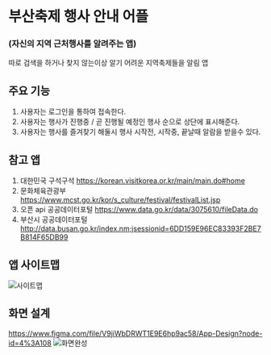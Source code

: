 # 부산축제 행사 안내 어플
### (자신의 지역 근처행사를 알려주는 앱)

따로 검색을 하거나 찾지 않는이상 알기 어려운 지역축제들을 알림 앱

## 주요 기능
1. 사용자는 로그인을 통하여 접속한다.
2. 사용자는 행사가 진행중 / 곧 진행될 예정인 행사 순으로 상단에 표시해준다.
3. 사용자는 행사를 즐겨찾기 해둘시 행사 시작전, 시작중, 끝날때 알람을 받을수 있다.

## 참고 앱
1. 대한민국 구석구석 https://korean.visitkorea.or.kr/main/main.do#home
2. 문화체육관광부 https://www.mcst.go.kr/kor/s_culture/festival/festivalList.jsp
3. 오픈 api 공공데이터포털 https://www.data.go.kr/data/3075610/fileData.do
4. 부산시 공공데이터포털 http://data.busan.go.kr/index.nm;jsessionid=6DD159E96EC83393F2BE7B814F65DB99

## 앱 사이트맵
![사이트맵](https://user-images.githubusercontent.com/54760301/169053042-56335b22-1848-453b-8be9-2129c29a65a0.JPG)

## 화면 설계
https://www.figma.com/file/V9jiWbDRWT1E9E6hp9ac58/App-Design?node-id=4%3A108
![화면완성](https://user-images.githubusercontent.com/54760301/169051533-65739f95-e8cc-4f6a-8c40-16f78e3e1909.JPG)
